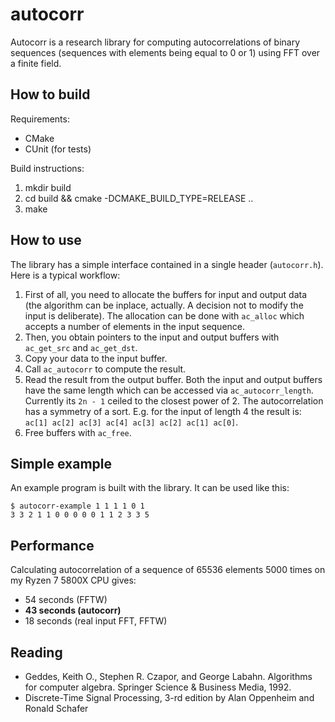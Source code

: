 # autocorr

Autocorr is a research library for computing autocorrelations of binary
sequences (sequences with elements being equal to 0 or 1) using FFT over a
finite field.

## How to build

Requirements:

* CMake
* CUnit (for tests)

Build instructions:

1. mkdir build
2. cd build && cmake -DCMAKE_BUILD_TYPE=RELEASE ..
3. make

## How to use

The library has a simple interface contained in a single header
(`autocorr.h`). Here is a typical workflow:

1. First of all, you need to allocate the buffers for input and output data (the
algorithm can be inplace, actually. A decision not to modify the input is
deliberate). The allocation can be done with `ac_alloc` which accepts a number
of elements in the input sequence.
2. Then, you obtain pointers to the input and output buffers with `ac_get_src`
and `ac_get_dst`.
3. Copy your data to the input buffer.
4. Call `ac_autocorr` to compute the result.
5. Read the result from the output buffer. Both the input and output buffers
   have the same length which can be accessed via
   `ac_autocorr_length`. Currently its `2n - 1` ceiled to the closest power
   of 2. The autocorrelation has a symmetry of a sort. E.g. for the input of
   length 4 the result is: `ac[1] ac[2] ac[3] ac[4] ac[3] ac[2] ac[1] ac[0]`.
6. Free buffers with `ac_free`.

## Simple example

An example program is built with the library. It can be used like this:

~~~~
$ autocorr-example 1 1 1 1 0 1
3 3 2 1 1 0 0 0 0 0 1 1 2 3 3 5
~~~~

## Performance

Calculating autocorrelation of a sequence of 65536 elements 5000 times on my
Ryzen 7 5800X CPU gives:

* 54 seconds (FFTW)
* **43 seconds (autocorr)**
* 18 seconds (real input FFT, FFTW)

## Reading

* Geddes, Keith O., Stephen R. Czapor, and George Labahn. Algorithms for
  computer algebra. Springer Science & Business Media, 1992.
* Discrete-Time Signal Processing, 3-rd edition by Alan Oppenheim and Ronald
  Schafer
